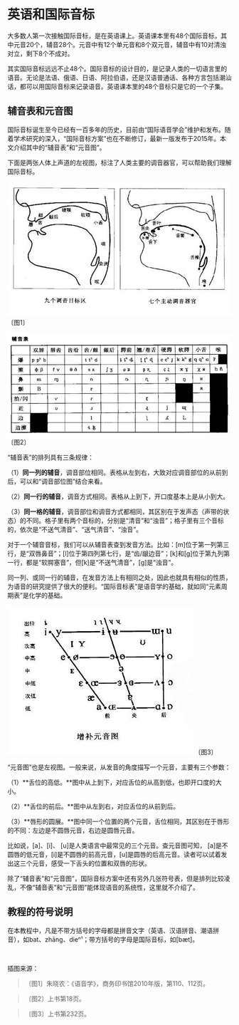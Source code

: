 # 英语和国际音标

大多数人第一次接触国际音标，是在英语课上。英语课本里有48个国际音标，其中元音20个，辅音28个。元音中有12个单元音和8个双元音，辅音中有10对清浊对立，剩下8个不成对。

其实国际音标远远不止48个。国际音标的设计目的，是记录人类的一切语言里的语音。无论是法语、俄语、日语、阿拉伯语，还是汉语普通话、各种方言包括潮汕话，都可以用国际音标来记录语音。英语课本里的48个音标只是它的一个子集。

## 辅音表和元音图

国际音标诞生至今已经有一百多年的历史，目前由“国际语音学会”维护和发布。随着学术研究的深入，“国际音标方案”也在不断修订，最新一版发布于2015年。本文介绍其中的“辅音表”和“元音图”。

下面是两张人体上声道的左视图，标注了人类主要的调音器官，可以帮助我们理解国际音标。

![image1] 〔图1〕

![image2] 〔图2〕

“辅音表”的排列具有三条规律：

（1）**同一列的辅音**，调音部位相同。表格从左到右，大致对应调音部位的从前到后，可以和“调音部位图”结合来看。

（2）**同一行的辅音**，调音方式相同。表格从上到下，开口度基本上是从小到大。

（3）**同一格的辅音**，调音部位和调音方式都相同，其区别在于发声态（声带的状态）的不同。格子里有两个音标的，分别是“清音”和“浊音”；格子里有三个音标的，依次是“不送气清音”、“送气清音”、“浊音”。

对于一个辅音音标，我们可以从辅音表查到发音方法。比如：[m]位于第一列第三行，是“双唇鼻音”；[l]位于第四列第七行，是“齿/龈边音”；[k]和[g]位于第九列第一行，都是“软腭塞音”，但[k]是“不送气清音”，[g]是“浊音”。

同一列、或同一行的辅音，在发音方法上有相同之处，因此也就具有相似的性质，为语音的研究提供了很大的便利。“国际音标表”是语音学的基础，就如同“元素周期表”是化学的基础。

![image3] 〔图3〕

“元音图”也是左视图。一般来说，从发音的角度描写一个元音，主要有三个参数：

（1）**舌位的高低。**图中从上到下，对应舌位的从高到低，也即开口度的大小。

（2）**舌位的前后。**图中从左到右，对应舌位的从前到后。

（3）**唇形的圆展。**图中同一个位置的两个元音，舌位相同，其区别在于唇形的不同：左边是不圆唇元音，右边是圆唇元音。

比如说，[a]、[i]、 [u]是人类语言中最常见的三个元音。查元音图可知， [a]是不圆唇的低元音，[i]是不圆唇的前高元音，[u]是圆唇的后高元音。读者可以试着发出这三个元音，感受一下舌头的位置和双唇的形状。

除了“辅音表”和“元音图”，国际音标方案中还有另外几张符号表，但是排列比较凌乱，不像“辅音表”和“元音图”能体现语音的系统性，这里就不介绍了。

## 教程的符号说明

在本教程中，凡是不带方括号的字母都是拼音文字（英语、汉语拼音、潮语拼音），如bat、zhāng、dieⁿ¹；带方括号的字母是国际音标，如[bæt]。

<br>

插图来源：

> 〔图1〕朱晓农：《语音学》，商务印书馆2010年版，第110、112页。

> 〔图2〕上书第18页。

> 〔图3〕上书第232页。

[image1]: images/1-1.jpg
[image2]: images/1-2.jpg
[image3]: images/1-3.jpg
